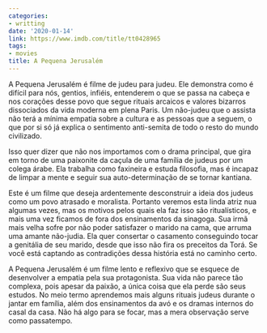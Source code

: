 ```yaml
---
categories:
- writting
date: '2020-01-14'
link: https://www.imdb.com/title/tt0428965
tags:
- movies
title: A Pequena Jerusalém
---
```


A Pequena Jerusalém é filme de judeu para judeu. Ele demonstra como é difícil para nós, gentios, infiéis, entenderem o que se passa na cabeça e nos corações desse povo que segue rituais arcaicos e valores bizarros dissociados da vida moderna em plena Paris. Um não-judeu que o assista não terá a mínima empatia sobre a cultura e as pessoas que a seguem, o que por si só já explica o sentimento anti-semita de todo o resto do mundo civilizado.

Isso quer dizer que não nos importamos com o drama principal, que gira em torno de uma paixonite da caçula de uma família de judeus por um colega árabe. Ela trabalha como faxineira e estuda filosofia, mas é incapaz de limpar a mente e seguir sua auto-determinação de se tornar kantiana.

Este é um filme que deseja ardentemente desconstruir a ideia dos judeus como um povo atrasado e moralista. Portanto veremos esta linda atriz nua algumas vezes, mas os motivos pelos quais ela faz isso são ritualísticos, e mais uma vez ficamos de fora dos ensinamentos da sinagoga. Sua irmã mais velha sofre por não poder satisfazer o marido na cama, que arruma uma amante não-judia. Ela quer consertar o casamento conseguindo tocar a genitália de seu marido, desde que isso não fira os preceitos da Torá. Se você está captando as contradições dessa história está no caminho certo.

A Pequena Jerusalém é um filme lento e reflexivo que se esquece de desenvolver a empatia pela sua protagonista. Sua vida não parece tão complexa, pois apesar da paixão, a única coisa que ela perde são seus estudos. No meio termo aprendemos mais alguns rituais judeus durante o jantar em família, além dos ensinamentos da avó e os dramas internos do casal da casa. Não há algo para se focar, mas a mera observação serve como passatempo.

